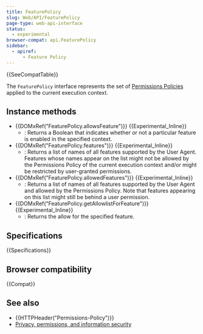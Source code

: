 ```yaml
---
title: FeaturePolicy
slug: Web/API/FeaturePolicy
page-type: web-api-interface
status:
  - experimental
browser-compat: api.FeaturePolicy
sidebar:
  - apiref:
      - Feature Policy
---
```


{{SeeCompatTable}}

The `FeaturePolicy` interface represents the set of [Permissions Policies](/en-US/docs/Web/HTTP/Guides/Permissions_Policy) applied to the current execution context.

## Instance methods

- {{DOMxRef("FeaturePolicy.allowsFeature")}} {{Experimental_Inline}}
  - : Returns a Boolean that indicates whether or not a particular feature is enabled in the specified context.
- {{DOMxRef("FeaturePolicy.features")}} {{Experimental_Inline}}
  - : Returns a list of names of all features supported by the User Agent. Features whose names appear on the list might not be allowed by the Permissions Policy of the current execution context and/or might be restricted by user-granted permissions.
- {{DOMxRef("FeaturePolicy.allowedFeatures")}} {{Experimental_Inline}}
  - : Returns a list of names of all features supported by the User Agent and allowed by the Permissions Policy. Note that features appearing on this list might still be behind a user permission.
- {{DOMxRef("FeaturePolicy.getAllowlistForFeature")}} {{Experimental_Inline}}
  - : Returns the allow for the specified feature.

## Specifications

{{Specifications}}

## Browser compatibility

{{Compat}}

## See also

- {{HTTPHeader("Permissions-Policy")}}
- [Privacy, permissions, and information security](/en-US/docs/Web/Privacy)
